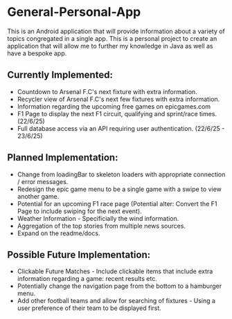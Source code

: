 # General-Personal-App

This is an Android application that will provide information about a variety of topics congregated in a single app. This is a personal project to create an application that will allow me to further my knowledge in Java as well as have a bespoke app.

## Currently Implemented:

* Countdown to Arsenal F.C's next fixture with extra information.
* Recycler view of Arsenal F.C's next few fixtures with extra information.
* Information regarding the upcoming free games on epicgames.com
* F1 Page to display the next F1 circuit, qualifying and sprint/race times. (22/6/25)
* Full database access via an API requiring user authentication. (22/6/25 - 23/6/25)

## Planned Implementation:

* Change from loadingBar to skeleton loaders with appropriate connection / error messages.
* Redesign the epic game menu to be a single game with a swipe to view another game.
* Potential for an upcoming F1 race page (Potential alter: Convert the F1 Page to include swiping for the next event).
* Weather Information - Specificially the wind information.
* Aggregation of the top stories from multiple news sources.
* Expand on the readme/docs.

## Possible Future Implementation:

* Clickable Future Matches - Include clickable items that include extra information regarding a game: recent results etc.
* Potentially change the navigation page from the bottom to a hamburger menu.
* Add other football teams and allow for searching of fixtures - Using a user preference of their team to be displayed first.
